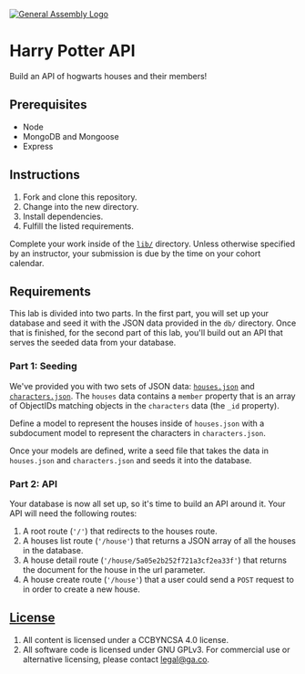 [![General Assembly Logo](https://camo.githubusercontent.com/1a91b05b8f4d44b5bbfb83abac2b0996d8e26c92/687474703a2f2f692e696d6775722e636f6d2f6b6538555354712e706e67)](https://generalassemb.ly/education/web-development-immersive)

# Harry Potter API

Build an API of hogwarts houses and their members!

## Prerequisites

- Node
- MongoDB and Mongoose
- Express

## Instructions

1. Fork and clone this repository.
1. Change into the new directory.
1. Install dependencies.
1. Fulfill the listed requirements.

Complete your work inside of the [`lib/`](lib/) directory. Unless otherwise
specified by an instructor, your submission is due by the time on your cohort
calendar.

## Requirements

This lab is divided into two parts. In the first part, you will set up your
database and seed it with the JSON data provided in the `db/` directory. Once
that is finished, for the second part of this lab, you'll build out an API that
serves the seeded data from your database.

### Part 1: Seeding

We've provided you with two sets of JSON data:
[`houses.json`](./lib/db/houses.json) and
[`characters.json`](./lib/db/characters.json). The `houses` data contains a
`member` property that is an array of ObjectIDs matching objects in the
`characters` data (the `_id` property).

Define a model to represent the houses inside of `houses.json` with a
subdocument model to represent the characters in `characters.json`.

Once your models are defined, write a seed file that takes the data in
`houses.json` and `characters.json` and seeds it into the database.

### Part 2: API

Your database is now all set up, so it's time to build an API around it. Your
API will need the following routes:

1. A root route (`'/'`) that redirects to the houses route.
1. A houses list route (`'/house'`) that returns a JSON array of all the houses
   in the database.
1. A house detail route (`'/house/5a05e2b252f721a3cf2ea33f'`) that returns the
   document for the house in the url parameter.
1. A house create route (`'/house'`) that a user could send a `POST` request to
   in order to create a new house.

## [License](LICENSE)

1.  All content is licensed under a CC­BY­NC­SA 4.0 license.
1.  All software code is licensed under GNU GPLv3. For commercial use or
    alternative licensing, please contact legal@ga.co.
